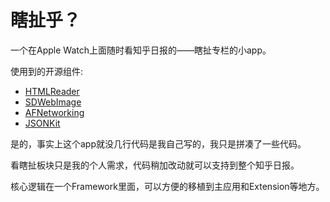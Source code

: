# 瞎扯乎？

一个在Apple Watch上面随时看知乎日报的——瞎扯专栏的小app。

使用到的开源组件:
* [HTMLReader](https://github.com/nolanw/HTMLReader)
* [SDWebImage](https://github.com/rs/SDWebImage)
* [AFNetworking](https://github.com/AFNetworking/AFNetworking)
* [JSONKit](https://github.com/johnezang/JSONKit)

是的，事实上这个app就没几行代码是我自己写的，我只是拼凑了一些代码。

看瞎扯板块只是我的个人需求，代码稍加改动就可以支持到整个知乎日报。

核心逻辑在一个Framework里面，可以方便的移植到主应用和Extension等地方。
